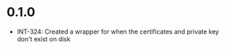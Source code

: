 # 0.1.0
- INT-324: Created a wrapper for when the certificates and private key don't
  exist on disk